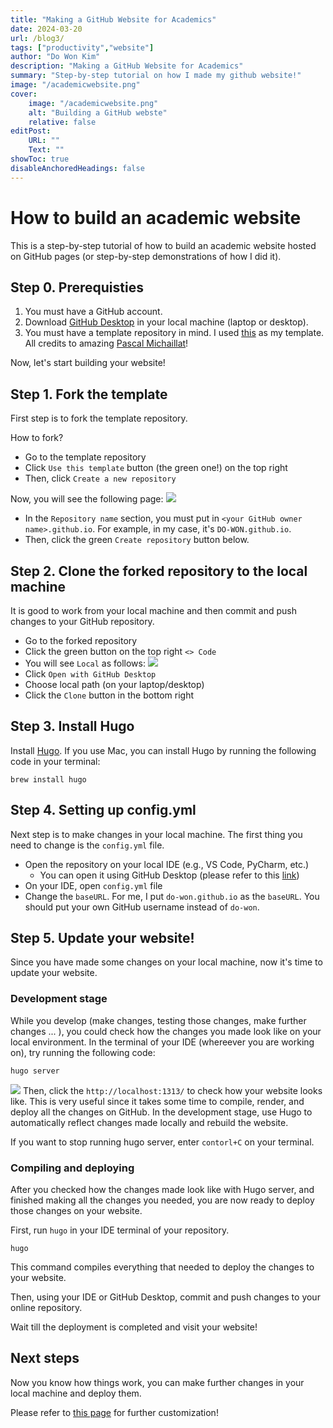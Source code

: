 ```yaml
---
title: "Making a GitHub Website for Academics" 
date: 2024-03-20
url: /blog3/
tags: ["productivity","website"]
author: "Do Won Kim"
description: "Making a GitHub Website for Academics"
summary: "Step-by-step tutorial on how I made my github website!" 
image: "/academicwebsite.png"
cover:
    image: "/academicwebsite.png"
    alt: "Building a GitHub webste"
    relative: false
editPost:
    URL: ""
    Text: ""
showToc: true
disableAnchoredHeadings: false
---
```


# How to build an academic website

This is a step-by-step tutorial of how to build an academic website hosted on GitHub pages (or step-by-step 
demonstrations of how I did it). 

## Step 0. Prerequisties 
1. You must have a GitHub account.
2. Download [GitHub Desktop](https://desktop.github.com/) in your local machine (laptop or desktop). 
3. You must have a template repository in mind. I used [this](https://github.com/pmichaillat/hugo-website?tab=readme-ov-file) as my template. All credits to amazing [Pascal Michaillat](https://pascalmichaillat.org/)!

Now, let's start building your website!

## Step 1. Fork the template 
First step is to fork the template repository. 

How to fork? 
- Go to the template repository
- Click `Use this template` button (the green one!) on the top right 
- Then, click `Create a new repository`

Now, you will see the following page:
![](/forking.png)

- In the `Repository name` section, you must put in `<your GitHub owner name>.github.io`. For example, in my case, it's `DO-WON.github.io`. 
- Then, click the green `Create repository` button below. 


## Step 2. Clone the forked repository to the local machine 
It is good to work from your local machine and then commit and push changes to your GitHub repository. 

- Go to the forked repository
- Click the green button on the top right `<> Code`
- You will see `Local` as follows:
![](/forking2.png)
- Click `Open with GitHub Desktop`
- Choose local path (on your laptop/desktop)
- Click the `Clone` button in the bottom right

## Step 3. Install Hugo
Install [Hugo](https://gohugo.io/installation/). If you use Mac, you can install Hugo by running the following code in your terminal:
```shell
brew install hugo
```

## Step 4. Setting up config.yml

Next step is to make changes in your local machine. The first thing you need to change is the `config.yml` file. 

- Open the repository on your local IDE (e.g., VS Code, PyCharm, etc.)
  - You can open it using GitHub Desktop (please refer to this [link](https://collectionbuilder.github.io/cb-docs/docs/repository/open/#use-github-desktop-to-open-your-repository))
- On your IDE, open `config.yml` file 
- Change the `baseURL`. For me, I put `do-won.github.io` as the `baseURL`. You should put your own GitHub username instead of `do-won`. 

## Step 5. Update your website! 

Since you have made some changes on your local machine, now it's time to update your website. 

### Development stage
While you develop (make changes, testing those changes, make further changes ... ), you could check how the changes you made look like on your local environment. In the terminal of your IDE (whereever you are working on), try running the following code: 
```shell
hugo server
```
![](/localhost.png)
Then, click the `http://localhost:1313/` to check how your website looks like. This is very useful since it takes some time to compile, render, and deploy all the changes on GitHub. In the development stage, use Hugo to automatically reflect changes made locally and rebuild the website.  

If you want to stop running hugo server, enter `contorl+C` on your terminal.

### Compiling and deploying 
After you checked how the changes made look like with Hugo server, and finished making all the changes you needed, you are now ready to deploy those changes on your website.   

First, run `hugo` in your IDE terminal of your repository. 
```shell
hugo
```
This command compiles everything that needed to deploy the changes to your website. 

Then, using your IDE or GitHub Desktop, commit and push changes to your online repository. 

Wait till the deployment is completed and visit your website! 

## Next steps
Now you know how things work, you can make further changes in your local machine and deploy them.

Please refer to [this page](https://pascalmichaillat.org/d5/) for further customization! 

